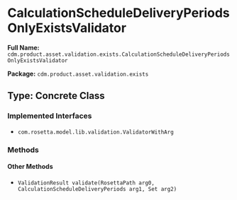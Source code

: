 # CalculationScheduleDeliveryPeriodsOnlyExistsValidator

**Full Name:** `cdm.product.asset.validation.exists.CalculationScheduleDeliveryPeriodsOnlyExistsValidator`

**Package:** `cdm.product.asset.validation.exists`

## Type: Concrete Class

### Implemented Interfaces

- `com.rosetta.model.lib.validation.ValidatorWithArg`

### Methods

#### Other Methods

- `ValidationResult validate(RosettaPath arg0, CalculationScheduleDeliveryPeriods arg1, Set arg2)`

